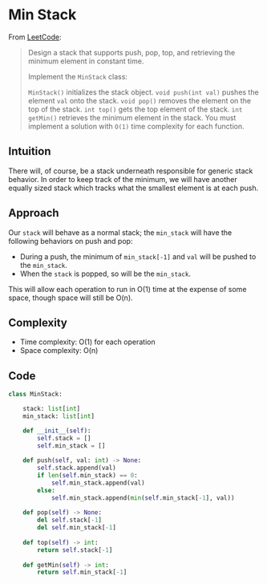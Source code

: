 # Min Stack

From [LeetCode](https://leetcode.com/problems/min-stack):

> Design a stack that supports push, pop, top, and retrieving the minimum element in constant time.
> 
> Implement the `MinStack` class:
> 
> `MinStack()` initializes the stack object.
> `void push(int val)` pushes the element `val` onto the stack.
> `void pop()` removes the element on the top of the stack.
> `int top()` gets the top element of the stack.
> `int getMin()` retrieves the minimum element in the stack.
> You must implement a solution with `O(1)` time complexity for each function.

## Intuition

There will, of course, be a stack underneath responsible for generic stack behavior. In order to keep track of the minimum, we will have another equally sized stack which tracks what the smallest element is at each push.

## Approach

Our `stack` will behave as a normal stack; the `min_stack` will have the following behaviors on push and pop:
* During a push, the minimum of `min_stack[-1]` and `val` will be pushed to the `min_stack`.
* When the `stack` is popped, so will be the `min_stack`.

This will allow each operation to run in O(1) time at the expense of some space, though space will still be O(n).

## Complexity

* Time complexity: O(1) for each operation
* Space complexity: O(n)

## Code

```python
class MinStack:

    stack: list[int]
    min_stack: list[int]

    def __init__(self):
        self.stack = []
        self.min_stack = []
    
    def push(self, val: int) -> None:
        self.stack.append(val)
        if len(self.min_stack) == 0:
            self.min_stack.append(val)
        else:
            self.min_stack.append(min(self.min_stack[-1], val))
    
    def pop(self) -> None:
        del self.stack[-1]
        del self.min_stack[-1]
    
    def top(self) -> int:
        return self.stack[-1]
    
    def getMin(self) -> int:
        return self.min_stack[-1]
```